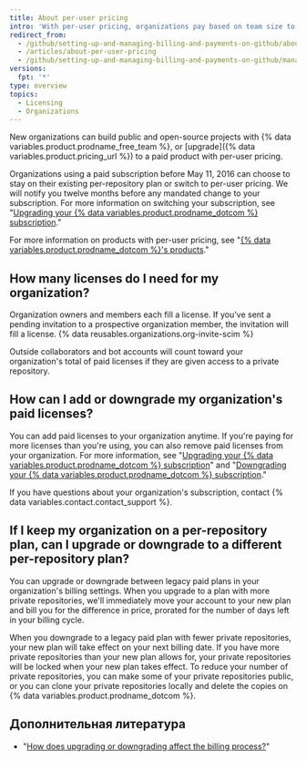 ```yaml
---
title: About per-user pricing
intro: 'With per-user pricing, organizations pay based on team size to access advanced collaboration and management tools for teams, and optionally, security, compliance, and deployment controls.'
redirect_from:
  - /github/setting-up-and-managing-billing-and-payments-on-github/about-per-user-pricing
  - /articles/about-per-user-pricing
  - /github/setting-up-and-managing-billing-and-payments-on-github/managing-billing-for-your-github-account/about-per-user-pricing
versions:
  fpt: '*'
type: overview
topics:
  - Licensing
  - Organizations
---
```


New organizations can build public and open-source projects with {% data variables.product.prodname_free_team %}, or [upgrade]({% data variables.product.pricing_url %}) to a paid product with per-user pricing.

Organizations using a paid subscription before May 11, 2016 can choose to stay on their existing per-repository plan or switch to per-user pricing. We will notify you twelve months before any mandated change to your subscription. For more information on switching your subscription, see "[Upgrading your {% data variables.product.prodname_dotcom %} subscription](/articles/upgrading-your-github-subscription)."

For more information on products with per-user pricing, see "[{% data variables.product.prodname_dotcom %}'s products](/articles/githubs-products)."

## How many licenses do I need for my organization?

Organization owners and members each fill a license. If you've sent a pending invitation to a prospective organization member, the invitation will fill a license. {% data reusables.organizations.org-invite-scim %}

Outside collaborators and bot accounts will count toward your organization's total of paid licenses if they are given access to a private repository.

## How can I add or downgrade my organization's paid licenses?

You can add paid licenses to your organization anytime. If you're paying for more licenses than you're using, you can also remove paid licenses from your organization. For more information, see "[Upgrading your {% data variables.product.prodname_dotcom %} subscription](/articles/upgrading-your-github-subscription)" and "[Downgrading your {% data variables.product.prodname_dotcom %} subscription](/articles/downgrading-your-github-subscription)."

If you have questions about your organization's subscription, contact {% data variables.contact.contact_support %}.

## If I keep my organization on a per-repository plan, can I upgrade or downgrade to a different per-repository plan?

You can upgrade or downgrade between legacy paid plans in your organization's billing settings. When you upgrade to a plan with more private repositories, we'll immediately move your account to your new plan and bill you for the difference in price, prorated for the number of days left in your billing cycle.

When you downgrade to a legacy paid plan with fewer private repositories, your new plan will take effect on your next billing date. If you have more private repositories than your new plan allows for, your private repositories will be locked when your new plan takes effect. To reduce your number of private repositories, you can make some of your private repositories public, or you can clone your private repositories locally and delete the copies on {% data variables.product.prodname_dotcom %}.

## Дополнительная литература

- "[How does upgrading or downgrading affect the billing process?](/articles/how-does-upgrading-or-downgrading-affect-the-billing-process)"
